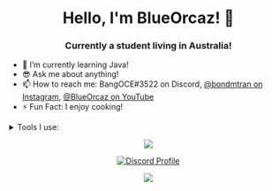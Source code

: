 
<h1 align="center">Hello, I'm BlueOrcaz! 👋</h1>

<h3 align="center">Currently a student living in Australia!</h3>

- 🔭 I’m currently learning Java!
- 😎 Ask me about anything!
- 📫 How to reach me: BangOCE#3522 on Discord, [@bondmtran on Instagram](https://www.instagram.com/bondmtran/), [@BlueOrcaz on YouTube](https://www.youtube.com/channel/UCxbJH5cCtnxyKxMoUkjVifg)
- ⚡ Fun Fact: I enjoy cooking!



<details>
<summary>Tools I use:</summary>
<br>
 <img alt="Heroku" src="https://img.shields.io/badge/-Heroku-430098?style=flat-square&logo=heroku&logoColor=white" />
 <img alt="git" src="https://img.shields.io/badge/-Git-F05032?style=flat-square&logo=git&logoColor=white" />
 <img alt="npm" src="https://img.shields.io/badge/-NPM-CB3837?style=flat-square&logo=npm&logoColor=white" />
 <img alt="html5" src="https://img.shields.io/badge/-HTML5-E34F26?style=flat-square&logo=html5&logoColor=white" />
 <img alt="MongoDB" src="https://img.shields.io/badge/-MongoDB-13aa52?style=flat-square&logo=mongodb&logoColor=white" />
 <img alt="Nodejs" src="https://img.shields.io/badge/-Nodejs-43853d?style=flat-square&logo=Node.js&logoColor=white" />
 <img alt="Visual Studio Code" src="https://img.shields.io/badge/-vscode-0078d7?style=flat-square&logo=visualstudiocode&logoColor=white" />
 <img alt="Intellij IDEA" src="https://img.shields.io/badge/-intellij-D0A384?style=flat-square&logo=intellijidea&logoColor=white" />
 
</details>


  <p align="center">
<img src="https://github-readme-stats.vercel.app/api/top-langs/?username=BlueOrcaz&&show_icons=true&title_color=ffffff&icon_color=33BEFF&text_color=FFFFFF&bg_color=151515">
    </p>
    <p align="center">
  <a href="https://discord.com/users/567885938160697377">
    <img src="https://lanyard-profile-readme.vercel.app/api/362542194072092673?bg=0a0f16" alt="Discord Profile"/>
  </a>
</p>
  <p align="center">
<img src="https://github-readme-stats.vercel.app/api?username=BlueOrcaz&&show_icons=true&title_color=ffffff&icon_color=33BEFF&text_color=FFFFFF&bg_color=151515">
    </p>
    
   





